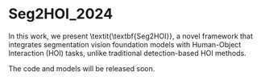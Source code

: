 # Seg2HOI_2024
In this work, we present \textit{\textbf{Seg2HOI}}, a novel framework that integrates segmentation vision foundation models with Human-Object Interaction (HOI) tasks, unlike traditional detection-based HOI methods.


The code and models will be released soon.
